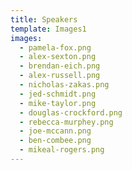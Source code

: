 ```yaml
---
title: Speakers
template: Images1
images:
  - pamela-fox.png
  - alex-sexton.png
  - brendan-eich.png
  - alex-russell.png
  - nicholas-zakas.png
  - jed-schmidt.png
  - mike-taylor.png
  - douglas-crockford.png
  - rebecca-murphey.png
  - joe-mccann.png
  - ben-combee.png
  - mikeal-rogers.png
---
```


